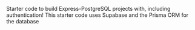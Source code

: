 Starter code to build Express-PostgreSQL projects with, including authentication! This starter code uses Supabase and the Prisma ORM for the database 
